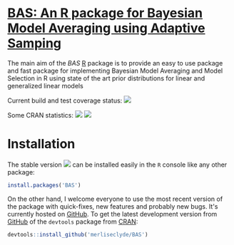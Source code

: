 # [BAS: An R package for Bayesian Model Averaging using Adaptive Samping ](https://github.com/merliseclyde/BAS)

The main aim of the *BAS* [R](http://r-project.org) package is to
provide an easy to use package and fast package for implementing Bayesian Model
Averaging and Model Selection in R using state of the art prior
distributions for linear and generalized linear models

Current build and test coverage status: [![](https://travis-ci.org/merliseclyde/BAS.png?branch=master)](https://travis-ci.org/merliseclyde/BAS) 

Some CRAN statistics: [![](http://cranlogs.r-pkg.org/badges/BAS)](http://cran.rstudio.com/web/packages/BAS/index.html) [![](http://cranlogs.r-pkg.org/badges/grand-total/BAS)](http://cran.rstudio.com/web/packages/BAS/index.html)

# Installation

The stable version [![](http://www.r-pkg.org/badges/version/BAS)](https://cran.r-project.org/package=BAS) can be installed easily in the `R` console like any other package:

```r
install.packages('BAS')
```

On the other hand, I welcome everyone to use the most recent version of the package with quick-fixes, new features and probably new bugs. It's currently hosted on [GitHub](https://github.com/merliseclyde/VAS). To get the latest development version from [GitHub](https://github.com/merliseclyde) of the `devtools` package from [CRAN](https://cran.r-project.org/package=devtools):

```r
devtools::install_github('merliseclyde/BAS')
```
